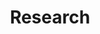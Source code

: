 ---
title: Research
type: landing

sections:
  - block: markdown
    content:
      title: Background
      text: Neuroblastoma is the most common extracranial solid pediatric cancer accounting for 8-10% of cancers in childhood and 15% of pediatric oncology deaths. Neuroblastoma arises from the developing sympatho-adrenal lineage during the embryonic development. It is a genetically heterogeneous disease with a diverse clinical outcome ranging from spontaneous tumour regression to malignant metastatic disease with relapses and poor response to current therapy. While patients whose tumours undergo spontaneous regression or maturation (ganglioneuroblastomas, ganglioneuromas) have mostly an excellent outcome, only a minority of children with aggressive tumours can be cured. Despite the advances in genomic and trancriptomic analyses, the identification of molecular determinants of the very poor therapeutic response and worst outcome of high-risk patients remains challenging. Thus, a better understanding of the biology of both, spontaneously regressing/maturing and aggressive tumours is of high interest to develop novel treatment approaches.

  - block: markdown
    content:
      title: Our research
      text: |
        <div style="display: flex; align-items: center;">
          <div style="flex: 2; padding: 10px;">
            <p style="font-weight: bold;">Biology of high-risk neuroblastoma</p>
            <p>One of our main research interests is the biology of high-risk neuroblastoma. Patients that are diagnosed and stratified as high-risk suffer from relapses and metastases and their survival rate remains below 40% despite intensive multimodal treatment. To date there are only a few driver genes linked to the pathogenesis of high-risk neuroblastoma, most of which are not directly druggable and frequently insufficient response to therapy is observed. In our group, we employ state-of-the-art technologies, such as genome-wide and targeted CRISPR/Cas9 screens and single cell genomics and epigenomics in order to identify the oncogenic drivers and epigenetic dependencies in tumours from high-risk neuroblastoma patients. We have established in vitro and in vivo preclinical patient-derived models for functional assays and drug testing for precision oncology that can be translated into existing and new clinical trials with the ultimate goal to improve treatment outcomes and survival of high-risk neuroblastoma patients.</p>
          </div>
          <div style="flex: 1; padding: 10px;">
            {{ <img src="media/icon.png" alt="Icon Image" style="width: 100%; height: auto;"/> }}
          </div>
        </div>

  - block: markdown
    content:
      title: 
      text: |
        **Tumour heterogeneity and microenvironment**

        Solid tumours often consist of different subpopulations of cells that harbor distinct genotypes and phenotypes. This results in a variation of clinically important features such as the abundance of prognostic markers and therapeutic targets, leading to differential levels of treatment sensitivity. Tumour cell metastasis and adaptation to new tissue microenvironments can further promote inter- and intratumour heterogeneity among metastasizing and disseminated tumour cells. In support of this notion, we have recently shown that disseminated tumour cells in the bone marrow substantially differ from the tumour they originated from in regards to their genetic makeup and expression programs. Tumour cells disseminate to the bone marrow in various solid cancers such as neuroblastoma, breast cancer and Ewing sarcoma, which is associated with poor outcome. In the majority of metastatic neuroblastoma patients, disseminated tumour cells are present in the bone marrow already at the time point of diagnosis. Our aim is to capture the full spectrum of tumor cells in neuroblastoma and to understand their interaction with the tumor microenvironment at the primary site and in the metastatic bone marrow by using novel single-cell-omics and multiplex imaging technologies. This will allow us to identify new biomarkers and to develop better therapeutics for targeted treatment.
---